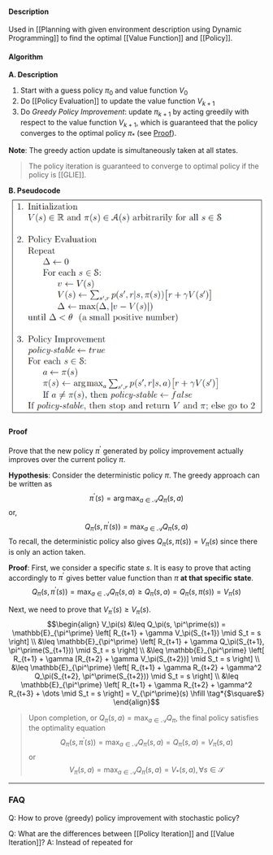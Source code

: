#### Description
Used in [[Planning with given environment description using Dynamic Programming]] to find the optimal [[Value Function]] and [[Policy]].

#### Algorithm

**A. Description**
1. Start with a guess policy $\pi_0$ and value function $V_0$
2. Do [[Policy Evaluation]] to update the value function $V_{k+1}$
3. Do *Greedy Policy Improvement*: update $\pi_{k+1}$ by acting greedily with respect to the value function $V_{k+1}$, which is guaranteed that the policy converges to the optimal policy $\pi_*$ (see [Proof](#proof)).

**Note**: The greedy action update is simultaneously taken at all states.

> The policy iteration is guaranteed to converge to optimal policy if the policy is [[GLIE]].

**B. Pseudocode**
![350](../resources/PolicyIteration.png)

#### Proof
Prove that the new policy $\pi^\prime$ generated by policy improvement actually improves over the current policy $\pi$.

**Hypothesis**: Consider the deterministic policy $\pi$. The greedy approach can be written as
$$\pi^\prime(s) = \arg \max_{a \in \mathcal{A}} Q_{\pi}(s,a)$$
or,
$$Q_{\pi}(s, \pi^\prime(s)) = \max_{a \in \mathcal{A}} Q_{\pi}(s,a)$$
To recall, the deterministic policy also gives $Q_\pi(s, \pi(s)) = V_\pi(s)$ since there is only an action taken.

**Proof**: First, we consider a specific state $s$. It is easy to prove that acting accordingly to $\pi^\prime$ gives better value function than $\pi$ **at that specific state**.
	$$Q_{\pi}(s, \pi^\prime(s)) = \max_{a \in \mathcal{A}} Q_{\pi}(s,a) \geq Q_{\pi}(s,a) = Q_\pi(s, \pi(s)) = V_\pi(s)$$

Next, we need to prove that $V_{\pi^\prime}(s) \geq V_\pi(s)$.
	$$\begin{align}
	V_\pi(s) 
	&\leq Q_\pi(s, \pi^\prime(s)) = \mathbb{E}_{\pi^\prime} \left[ R_{t+1} + \gamma V_\pi(S_{t+1}) \mid S_t = s \right] \\
	&\leq \mathbb{E}_{\pi^\prime} \left[ R_{t+1} + \gamma Q_\pi(S_{t+1}, \pi^\prime(S_{t+1}))  \mid S_t = s \right] \\
	&\leq \mathbb{E}_{\pi^\prime} \left[ R_{t+1} + \gamma [R_{t+2} + \gamma V_\pi(S_{t+2})]  \mid S_t = s \right] \\
	&\leq \mathbb{E}_{\pi^\prime} \left[ R_{t+1} + \gamma R_{t+2} + \gamma^2 Q_\pi(S_{t+2}, \pi^\prime(S_{t+2})) \mid S_t = s \right] \\
	&\leq \mathbb{E}_{\pi^\prime} \left[ R_{t+1} + \gamma R_{t+2} + \gamma^2 R_{t+3} + \dots \mid S_t = s \right] = V_{\pi^\prime}(s) \hfill \tag*{$\square$}
	\end{align}$$

> Upon completion, or $Q_\pi(s,a) = \max_{a \in \mathcal{A}} Q_\pi$, the final policy satisfies the optimality equation
> $$Q_{\pi}(s, \pi^\prime(s)) = \max_{a \in \mathcal{A}} Q_\pi(s,a) = Q_\pi(s,a) = V_\pi(s,a)$$
> or $$V_\pi(s,a) = \max_{a \in \mathcal{A}} Q_\pi(s,a) = V_*(s,a), \forall s \in \mathcal{S}$$

---
### FAQ
Q: How to prove (greedy) policy improvement with stochastic policy?

Q: What are the differences between [[Policy Iteration]] and [[Value Iteration]]?
A: Instead of repeated for 